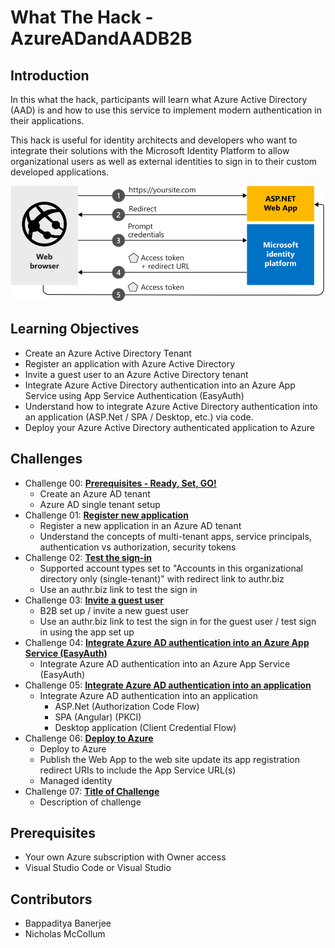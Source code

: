 # What The Hack - AzureADandAADB2B

## Introduction

In this what the hack, participants will learn what Azure Active Directory (AAD) is and how to use this service to implement modern authentication in their applications.

This hack is useful for identity architects and developers who want to integrate their solutions with the Microsoft Identity Platform to allow organizational users as well as external identities to sign in to their custom developed applications.

![Azure AD Overview](./Images/aspnetwebapp-intro.svg)

## Learning Objectives

- Create an Azure Active Directory Tenant
- Register an application with Azure Active Directory
- Invite a guest user to an Azure Active Directory tenant
- Integrate Azure Active Directory authentication into an Azure App Service using App Service Authentication (EasyAuth)
- Understand how to integrate Azure Active Directory authentication into an application (ASP.Net / SPA / Desktop, etc.) via code.
- Deploy your Azure Active Directory authenticated application to Azure

## Challenges

- Challenge 00: **[Prerequisites - Ready, Set, GO!](Student/Challenge-00.md)**
     - Create an Azure AD tenant
     - Azure AD single tenant setup
- Challenge 01: **[Register new application](Student/Challenge-01.md)**
     - Register a new application in an Azure AD tenant
     - Understand the concepts of multi-tenant apps, service principals, authentication vs authorization, security tokens
- Challenge 02: **[Test the sign-in](Student/Challenge-02.md)**
	 - Supported account types set to "Accounts in this organizational directory only (single-tenant)" with redirect link to authr.biz
     - Use an authr.biz link to test the sign in
- Challenge 03: **[Invite a guest user](Student/Challenge-03.md)**
     - B2B set up / invite a new guest user
     - Use an authr.biz link to test the sign in for the guest user / test sign in using the app set up
- Challenge 04: **[Integrate Azure AD authentication into an Azure App Service (EasyAuth)](Student/Challenge-04.md)**
	 - Integrate Azure AD authentication into an Azure App Service (EasyAuth)
- Challenge 05: **[Integrate Azure AD authentication into an application](Student/Challenge-05.md)**
	 - Integrate Azure AD authentication into an application
        - ASP.Net (Authorization Code Flow)
        - SPA (Angular) (PKCI)  
        - Desktop application (Client Credential Flow)
- Challenge 06: **[Deploy to Azure](Student/Challenge-06.md)**
	 - Deploy to Azure
     - Publish the Web App to the web site update its app registration redirect URIs to include the App Service URL(s)
     - Managed identity
- Challenge 07: **[Title of Challenge](Student/Challenge-07.md)**
	 - Description of challenge


## Prerequisites

- Your own Azure subscription with Owner access
- Visual Studio Code or Visual Studio


## Contributors

- Bappaditya Banerjee
- Nicholas McCollum 
